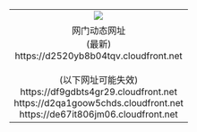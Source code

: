 ﻿<table>
  <tr></tr>
  <tr><td colspan=2 align=center><img src="https://d2520yb8b04tqv.cloudfront.net/Up/oGate.jpg" /></td></tr>
  <tr><td colspan=2 align=center>网门动态网址<br/>(最新)
<br>https://d2520yb8b04tqv.cloudfront.net
<br/><br/>(以下网址可能失效)
<br>https://df9gdbts4gr29.cloudfront.net
<br>https://d2qa1goow5chds.cloudfront.net
<br>https://de67it806jm06.cloudfront.net
    </td>
  </tr>
</table>
